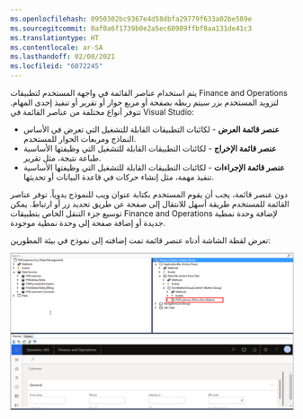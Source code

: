 ```yaml
---
ms.openlocfilehash: 0950302bc9367e4d58dbfa29779f633a02be589e
ms.sourcegitcommit: 0af0a6f1739b0e2a5ec60989ffbf8aa131de41c3
ms.translationtype: HT
ms.contentlocale: ar-SA
ms.lasthandoff: 02/08/2021
ms.locfileid: "6072245"
---
```

يتم استخدام عناصر القائمة في واجهة المستخدم لتطبيقات Finance and Operations لتزويد المستخدم بزر سيتم ربطه بصفحة أو مربع حوار أو تقرير أو تنفيذ إحدى المهام. تتوفر أنواع مختلفة من عناصر القائمة في Visual Studio:

-   **عنصر قائمة العرض** - لكائنات التطبيقات القابلة للتشغيل التي تعرض في الأساس النماذج ومربعات الحوار للمستخدم.
-   **عنصر قائمة الإخراج** - لكائنات التطبيقات القابلة للتشغيل التي وظيفتها الأساسية طباعة نتيجة، مثل تقرير.
-   **عنصر قائمة الإجراءات** - لكائنات التطبيقات القابلة للتشغيل التي وظيفتها الأساسية تنفيذ مهمة، مثل إنشاء حركات في قاعدة البيانات أو تحديثها.

دون عنصر قائمة، يجب أن يقوم المستخدم بكتابة عنوان ويب للنموذج يدوياً. توفر عناصر القائمة للمستخدم طريقة أسهل للانتقال إلى صفحة عن طريق تحديد زر أو ارتباط. يمكن توسيع جزء التنقل الخاص بتطبيقات Finance and Operations لإضافة وحدة نمطية جديدة أو إضافة صفحة إلى وحدة نمطية موجودة. 

تعرض لقطة الشاشة أدناه عنصر قائمة تمت إضافته إلى نموذج في بيئة المطورين:

[![لقطة شاشة لعنصر قائمة تمت إضافته إلى نموذج في بيئة المطورين.](../media/menu-item.png)](../media/menu-item.png#lightbox)
